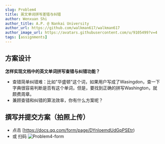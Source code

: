 ```yaml
---
slug: Problem4
title: 英文单词拼写差错与纠错
author: Wenxuan Shi
author_title: A.P. @ Nankai University
author_url: https://github.com/walkman617/walkman617
author_image_url: https://avatars.githubusercontent.com/u/9105499?v=4
tags: [assignments]
---
```


## 方案设计
**怎样实现文档中的英文单词拼写查错与纠错功能？**
- 查错简单纠错难：比如"华盛顿"这个词，如果用户写成了Wasingdon，查一下字典很容易判断是否有这个单词，但是，要找到正确的拼写Washington，就颇费周章。
- 兼顾查错和纠错的算法效率，你有什么方案呢？

## 撰写并提交方案（拍照上传）
- 点击 [https://docs.qq.com/form/page/DYnloemdUdGpPSEtr) 
- 或 扫码
![Problem4-form](/img/tutorial/Problem4-form.png) 


